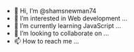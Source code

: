 - 👋 Hi, I’m @shamsnewman74
- 👀 I’m interested in Web development ...
- 🌱 I’m currently learning JavaScript  ...
- 💞️ I’m looking to collaborate on ...
- 📫 How to reach me ...

<!---
shamsnewman74/shamsnewman74 is a ✨ special ✨ repository because its `README.md` (this file) appears on your GitHub profile.
You can click the Preview link to take a look at your changes.
--->
